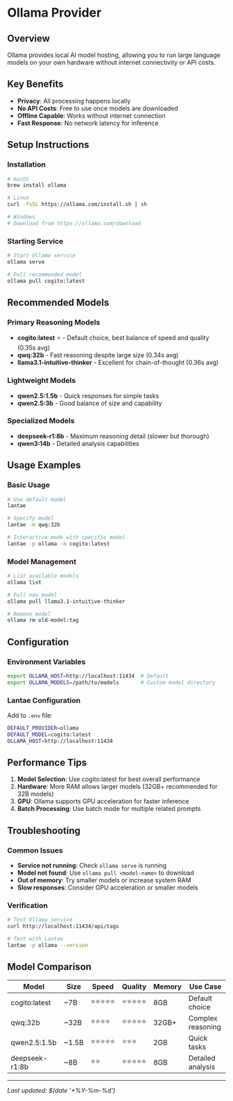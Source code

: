 # Ollama Provider

## Overview
Ollama provides local AI model hosting, allowing you to run large language models on your own hardware without internet connectivity or API costs.

## Key Benefits
- **Privacy**: All processing happens locally
- **No API Costs**: Free to use once models are downloaded
- **Offline Capable**: Works without internet connection
- **Fast Response**: No network latency for inference

## Setup Instructions

### Installation
```bash
# macOS
brew install ollama

# Linux
curl -fsSL https://ollama.com/install.sh | sh

# Windows
# Download from https://ollama.com/download
```

### Starting Service
```bash
# Start Ollama service
ollama serve

# Pull recommended model
ollama pull cogito:latest
```

## Recommended Models

### Primary Reasoning Models
- **cogito:latest** ⭐ - Default choice, best balance of speed and quality (0.35s avg)
- **qwq:32b** - Fast reasoning despite large size (0.34s avg)
- **llama3.1-intuitive-thinker** - Excellent for chain-of-thought (0.36s avg)

### Lightweight Models
- **qwen2.5:1.5b** - Quick responses for simple tasks
- **qwen2.5:3b** - Good balance of size and capability

### Specialized Models
- **deepseek-r1:8b** - Maximum reasoning detail (slower but thorough)
- **qwen3:14b** - Detailed analysis capabilities

## Usage Examples

### Basic Usage
```bash
# Use default model
lantae

# Specify model
lantae -m qwq:32b

# Interactive mode with specific model
lantae -p ollama -m cogito:latest
```

### Model Management
```bash
# List available models
ollama list

# Pull new model
ollama pull llama3.1-intuitive-thinker

# Remove model
ollama rm old-model:tag
```

## Configuration

### Environment Variables
```bash
export OLLAMA_HOST=http://localhost:11434  # Default
export OLLAMA_MODELS=/path/to/models       # Custom model directory
```

### Lantae Configuration
Add to `.env` file:
```bash
DEFAULT_PROVIDER=ollama
DEFAULT_MODEL=cogito:latest
OLLAMA_HOST=http://localhost:11434
```

## Performance Tips

1. **Model Selection**: Use cogito:latest for best overall performance
2. **Hardware**: More RAM allows larger models (32GB+ recommended for 32B models)
3. **GPU**: Ollama supports GPU acceleration for faster inference
4. **Batch Processing**: Use batch mode for multiple related prompts

## Troubleshooting

### Common Issues
- **Service not running**: Check `ollama serve` is running
- **Model not found**: Use `ollama pull <model-name>` to download
- **Out of memory**: Try smaller models or increase system RAM
- **Slow responses**: Consider GPU acceleration or smaller models

### Verification
```bash
# Test Ollama service
curl http://localhost:11434/api/tags

# Test with Lantae
lantae -p ollama --version
```

## Model Comparison

| Model | Size | Speed | Quality | Memory | Use Case |
|-------|------|-------|---------|---------|----------|
| cogito:latest | ~7B | ⭐⭐⭐⭐⭐ | ⭐⭐⭐⭐⭐ | 8GB | Default choice |
| qwq:32b | ~32B | ⭐⭐⭐⭐ | ⭐⭐⭐⭐⭐ | 32GB+ | Complex reasoning |
| qwen2.5:1.5b | ~1.5B | ⭐⭐⭐⭐⭐ | ⭐⭐⭐ | 2GB | Quick tasks |
| deepseek-r1:8b | ~8B | ⭐⭐ | ⭐⭐⭐⭐⭐ | 8GB | Detailed analysis |

---
*Last updated: $(date '+%Y-%m-%d')*